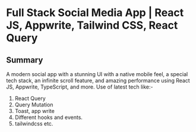 #  Full Stack Social Media App | React JS, Appwrite, Tailwind CSS, React Query

## Summary
A modern social app with a stunning UI with a native mobile feel, a special tech stack, an infinite scroll feature, and amazing performance using React JS, Appwrite, TypeScript, and more.
Use of latest tech like:- 
1. React Query
2. Query Mutation
3. Toast, app write
4. Different hooks and events.
5. tailwindcss etc.
